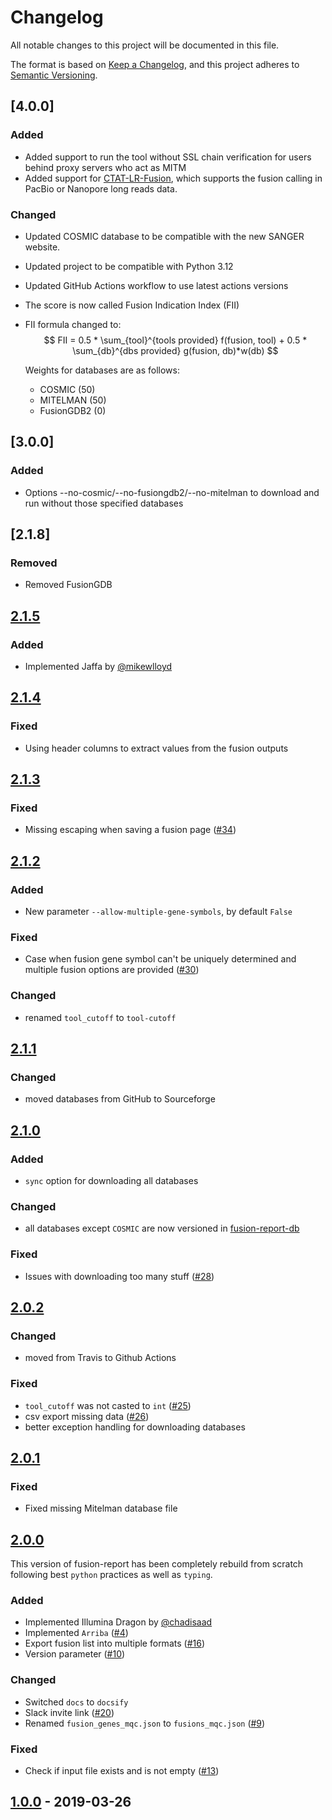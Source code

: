 # Changelog

All notable changes to this project will be documented in this file.

The format is based on [Keep a Changelog](https://keepachangelog.com/en/1.0.0/),
and this project adheres to [Semantic Versioning](https://semver.org/spec/v2.0.0.html).

## [4.0.0]

### Added

- Added support to run the tool without SSL chain verification for users behind proxy servers who act as MITM
- Added support for [CTAT-LR-Fusion](https://github.com/TrinityCTAT/CTAT-LR-fusion), which supports the fusion calling in PacBio or Nanopore long reads data.

### Changed

- Updated COSMIC database to be compatible with the new SANGER website.
- Updated project to be compatible with Python 3.12
- Updated GitHub Actions workflow to use latest actions versions
- The score is now called Fusion Indication Index (FII)
- FII formula changed to:
    $$
    FII = 0.5 * \sum_{tool}^{tools provided} f(fusion, tool) + 0.5 * \sum_{db}^{dbs provided} g(fusion, db)*w(db)
    $$

    Weights for databases are as follows:

    * COSMIC (50)
    * MITELMAN (50)
    * FusionGDB2 (0)

## [3.0.0]

### Added

- Options --no-cosmic/--no-fusiongdb2/--no-mitelman to download and run without those specified databases

## [2.1.8]

### Removed

- Removed FusionGDB

## [2.1.5](https://github.com/matq007/fusion-report/releases/tag/2.1.5)

### Added

- Implemented Jaffa by [@mikewlloyd](https://github.com/mikewlloyd)

## [2.1.4](https://github.com/matq007/fusion-report/releases/tag/2.1.4)

### Fixed

- Using header columns to extract values from the fusion outputs

## [2.1.3](https://github.com/matq007/fusion-report/releases/tag/2.1.3)

### Fixed

- Missing escaping when saving a fusion page ([#34](https://github.com/matq007/fusion-report/issues/34))

## [2.1.2](https://github.com/matq007/fusion-report/releases/tag/2.1.2)

### Added

- New parameter `--allow-multiple-gene-symbols`, by default `False`

### Fixed

- Case when fusion gene symbol can't be uniquely determined and multiple fusion options are provided ([#30](https://github.com/matq007/fusion-report/issues/30))

### Changed

- renamed `tool_cutoff` to `tool-cutoff`

## [2.1.1](https://github.com/matq007/fusion-report/releases/tag/2.1.1)

### Changed

- moved databases from GitHub to Sourceforge

## [2.1.0](https://github.com/matq007/fusion-report/releases/tag/2.1.0)

### Added

- `sync` option for downloading all databases

### Changed

- all databases except `COSMIC` are now versioned in [fusion-report-db](https://github.com/matq007/fusion-report-db)

### Fixed

- Issues with downloading too many stuff ([#28](https://github.com/matq007/fusion-report/issues/28))

## [2.0.2](https://github.com/matq007/fusion-report/releases/tag/2.0.2)

### Changed

- moved from Travis to Github Actions

### Fixed

- `tool_cutoff` was not casted to `int` ([#25](https://github.com/matq007/fusion-report/issues/25))
- csv export missing data ([#26](https://github.com/matq007/fusion-report/issues/26))
- better exception handling for downloading databases

## [2.0.1](https://github.com/matq007/fusion-report/releases/tag/2.0.1)

### Fixed

- Fixed missing Mitelman database file

## [2.0.0](https://github.com/matq007/fusion-report/releases/tag/2.0.0)

This version of fusion-report has been completely rebuild from scratch following
best `python` practices as well as `typing`.

### Added

- Implemented Illumina Dragon by [@chadisaad](https://github.com/chadisaad)
- Implemented `Arriba` ([#4](https://github.com/matq007/fusion-report/issues/4))
- Export fusion list into multiple formats ([#16](https://github.com/matq007/fusion-report/issues/16))
- Version parameter ([#10](https://github.com/matq007/fusion-report/issues/10))

### Changed

- Switched `docs` to `docsify`
- Slack invite link ([#20](https://github.com/matq007/fusion-report/issues/20))
- Renamed `fusion_genes_mqc.json` to `fusions_mqc.json` ([#9](https://github.com/matq007/fusion-report/issues/9))

### Fixed

- Check if input file exists and is not empty ([#13](https://github.com/matq007/fusion-report/issues/13))

## [1.0.0](https://github.com/matq007/fusion-report/releases/tag/1.0.0) - 2019-03-26
